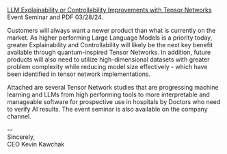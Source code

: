 [LLM Explainability or Controllability Improvements with Tensor Networks](https://www.chemicalqdevice.com/llm-explainability-with-tensor-networks) Event Seminar and PDF 03/28/24.

Customers will always want a newer product than what is currently on the market. As higher performing Large Language Models is a priority today, greater Explainability and Controllability will likely be the next key benefit available through quantum-inspired Tensor Networks. In addition, future products will also need to utilize high-dimensional datasets with greater problem complexity while reducing model size effectively - which have been identified in tensor network implementations.

Attached are several Tensor Network studies that are progressing machine learning and LLMs from high performing tools to more interpretable and manageable software for prospective use in hospitals by Doctors who need to verify AI results.  The event seminar is also available on the company channel.

-- <br>
Sincerely, <br>
CEO Kevin Kawchak <br>
